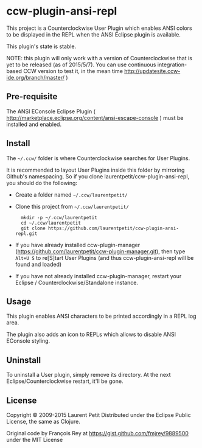 # ccw-plugin-ansi-repl

This project is a Counterclockwise User Plugin which enables ANSI colors to be displayed in the REPL when the ANSI Eclipse plugin is available.

This plugin's state is stable.

NOTE: this plugin will only work with a version of Counterclockwise that is yet to be released (as of 2015/5/7). You can use continuous integration-based CCW version to test it, in the mean time http://updatesite.ccw-ide.org/branch/master/ )

## Pre-requisite

The ANSI EConsole Eclipse Plugin ( http://marketplace.eclipse.org/content/ansi-escape-console ) must be installed and enabled.

## Install

The `~/.ccw/` folder is where Counterclockwise searches for User Plugins.

It is recommended to layout User Plugins inside this folder by mirroring Github's namespacing. So if you clone laurentpetit/ccw-plugin-ansi-repl, you should do the following:

- Create a folder named `~/.ccw/laurentpetit/`
- Clone this project from `~/.ccw/laurentpetit/`

        mkdir -p ~/.ccw/laurentpetit
        cd ~/.ccw/laurentpetit
        git clone https://github.com/laurentpetit/ccw-plugin-ansi-repl.git

- If you have already installed ccw-plugin-manager (https://github.com/laurentpetit/ccw-plugin-manager.git), then type `Alt+U S` to re[S]tart User Plugins (and thus ccw-plugin-ansi-repl will be found and loaded)
- If you have not already installed ccw-plugin-manager, restart your Eclipse / Counterclockwise/Standalone instance.

## Usage

This plugin enables ANSI characters to be printed accordingly in a REPL log area.

The plugin also adds an icon to REPLs which allows to disable ANSI EConsole styling.


## Uninstall

To uninstall a User plugin, simply remove its directory. At the next Eclipse/Counterclockwise restart, it'll be gone.


## License

Copyright © 2009-2015 Laurent Petit
Distributed under the Eclipse Public License, the same as Clojure.

Original code by François Rey at https://gist.github.com/fmjrey/9889500 under the MIT License


